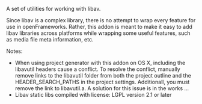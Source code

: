 A set of utilities for working with libav.

Since libav is a complex library, there is no attempt to wrap every feature for use in openFrameworks.  Rather, this addon is meant to make it easy to add libav libraries across platforms while wrapping some useful features, such as media file meta information, etc.


Notes:
- When using project generator with this addon on OS X, including the libavutil headers cause a conflict.  To resolve the conflict, manually remove links to the libavutil folder from both the project outline and the HEADER_SEARCH_PATHS in the project settings.  Additionall, you must remove the link to libavutil.a.  A solution for this issue is in the works ... 
- Libav static libs compiled with license: LGPL version 2.1 or later
